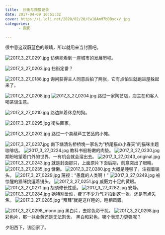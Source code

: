 ```yaml
---
title:  扫街与撸猫记录
date: 2017-04-09 10:51:32
cover: https://i.loli.net/2020/02/20/Cw18AmM7bDBycxV.jpg
categories: 
      - 摄影

---
```

很中意这双蔚蓝色的眼睛，所以就用来当封面吧。

<!--more-->

![2017_3_27_0291.jpg](https://i.loli.net/2020/02/20/J6h79xGMBU2ig4Q.jpg)
仿佛能看到一座城市的发展历程。

![2017_3_27_0203.jpg](https://i.loli.net/2020/02/20/mIK9pnJ6szbZfj5.jpg)
扫街定番？

![2017_3_27_0188.jpg](https://i.loli.net/2020/02/20/h8LikKXRpJtw24o.jpg)
询问获得主人同意后拍了两张，它有点怕生就跑进屋躲起来了。

![2017_3_27_0208.jpg](https://i.loli.net/2020/02/20/nsgvmjYoOz3lwVR.jpg)
![2017_3_27_0204.jpg](https://i.loli.net/2020/02/20/WPaNpQXshSq8RuZ.jpg)
路过一家陶艺店，店主在和客人喝茶谈生意。

![2017_3_27_0210.jpg](https://i.loli.net/2020/02/20/O2wvJKLzTYtDW4i.jpg)
路边趴着休息的狗。

![2017_3_27_0295.jpg](https://i.loli.net/2020/02/20/VvQ3GnBFrc5qMd1.jpg)
街头画家。

![2017_3_27_0202.jpg](https://i.loli.net/2020/02/20/TDVdLsjY5PRMAz2.jpg)
路过一个卖葫芦工艺品的小摊。

![2017_3_27_0237.jpg](https://i.loli.net/2020/02/20/7ueXFZxl2SYrRJU.jpg)
南下塘清名桥桥堍一家名为“桥尾猫の小春天”的猫咪主题咖啡店。
![2017_3_27_0224.jpg](https://i.loli.net/2020/02/20/YDoAp6P2kyTlnLx.jpg)
教科书般粉嫩的肉垫。
![2017_3_27_0230.jpg](https://i.loli.net/2020/02/20/1nBN6Qmxao8Ased.jpg)
期盼地望着门外的世界，一有机会就会溜出去。
![2017_3_27_0243_original.jpg](https://i.loli.net/2020/02/20/lbJuTHUrnZqCp3V.jpg)
![2017_3_27_0243.jpg](https://i.loli.net/2020/02/20/Cw18AmM7bDBycxV.jpg)
就是封面那只，上面原片下面后期，刻意突出了眼睛。
![2017_3_27_0235.jpg](https://i.loli.net/2020/02/20/Lw2EZmXOQegcYqy.jpg)
慵懒。
![2017_3_27_0280.jpg](https://i.loli.net/2020/02/20/RjlAGSmo1PveVWu.jpg)
大概是睡够了，注视着镜头。
![2017_3_27_0229.jpg](https://i.loli.net/2020/02/20/7pRBbxLDsqWv8Ph.jpg)
蔑视：“愚蠢的人类啊！”
![2017_3_27_0249.jpg](https://i.loli.net/2020/02/20/QmgsehCvW1uYOjf.jpg)
被惊醒的猫咪挑逗着镜头。
![2017_3_27_0251.jpg](https://i.loli.net/2020/02/20/NDRkxFpE8CAX6zw.jpg)
威慑力十足的黄眼。
![2017_3_27_0271.jpg](https://i.loli.net/2020/02/20/Imxw4iJBLYsgONP.jpg)
胡须修长性感。
![2017_3_27_0282.jpg](https://i.loli.net/2020/02/20/ElkQSPIUgR6rKYo.jpg)
安静。
![2017_3_27_0284.jpg](https://i.loli.net/2020/02/20/cdStNeALXV1Rx8M.jpg)
她特别爱动，费了不少力气才拍到这一张，还是有点失焦。
![2017_3_27_0285.jpg](https://i.loli.net/2020/02/20/2T1vdMQxwJo4teW.jpg)
“拜拜”就是这样睡的，睡相风骚。

![2017_3_27_0298_mono.jpg](https://i.loli.net/2020/02/20/wYvENiFjXhPTDeZ.jpg)
黑白片，去除色彩干扰。 
![2017_3_27_0298.jpg](https://i.loli.net/2020/02/20/XkvfyNrZDtAsRpW.jpg)
彩色片，那一抹金黄还是无法割舍。
黑白和彩色，哪个表现力更强呢？

夕阳西下，该回家了。
